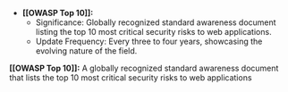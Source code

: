 - **[[OWASP Top 10]]:**
	- Significance: Globally recognized standard awareness document listing the top 10 most critical security risks to web applications.
	- Update Frequency: Every three to four years, showcasing the evolving nature of the field.

**[[OWASP Top 10]]:** A globally recognized standard awareness document that lists the top 10 most critical security risks to web applications